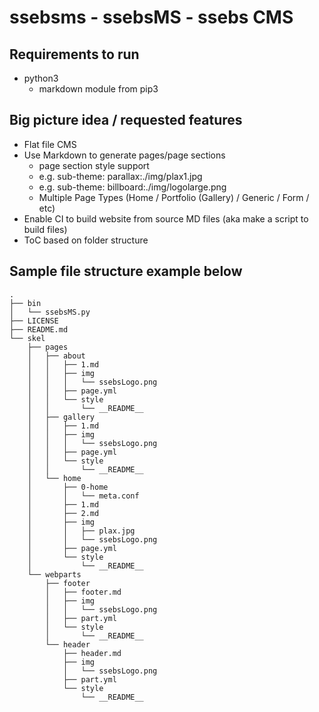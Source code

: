 # ssebsms - ssebsMS - ssebs CMS

## Requirements to run
- python3
    - markdown module from pip3



## Big picture idea / requested features
- Flat file CMS
- Use Markdown to generate pages/page sections
    - page section style support 
    - e.g. sub-theme: parallax:./img/plax1.jpg
    - e.g. sub-theme: billboard:./img/logolarge.png
    - Multiple Page Types (Home / Portfolio (Gallery) / Generic / Form / etc) 
- Enable CI to build website from source MD files (aka make a script to build files)
- ToC based on folder structure

## Sample file structure example below
```
.
├── bin
│   └── ssebsMS.py
├── LICENSE
├── README.md
└── skel
    ├── pages
    │   ├── about
    │   │   ├── 1.md
    │   │   ├── img
    │   │   │   └── ssebsLogo.png
    │   │   ├── page.yml
    │   │   └── style
    │   │       └── __README__
    │   ├── gallery
    │   │   ├── 1.md
    │   │   ├── img
    │   │   │   └── ssebsLogo.png
    │   │   ├── page.yml
    │   │   └── style
    │   │       └── __README__
    │   └── home
    │       ├── 0-home
    │       │   └── meta.conf
    │       ├── 1.md
    │       ├── 2.md
    │       ├── img
    │       │   ├── plax.jpg
    │       │   └── ssebsLogo.png
    │       ├── page.yml
    │       └── style
    │           └── __README__
    └── webparts
        ├── footer
        │   ├── footer.md
        │   ├── img
        │   │   └── ssebsLogo.png
        │   ├── part.yml
        │   └── style
        │       └── __README__
        └── header
            ├── header.md
            ├── img
            │   └── ssebsLogo.png
            ├── part.yml
            └── style
                └── __README__
```